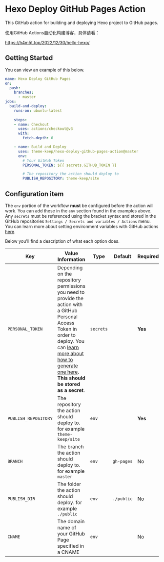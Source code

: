 # Hexo Deploy GitHub Pages Action

This GitHub action for building and deploying Hexo project to GitHub pages.

使用GitHub Actions自动化构建博客，具体请看：

https://h4m5t.top/2022/12/30/hello-hexo/

## Getting Started

You can view an example of this below.

```yml
name: Hexo Deploy GitHub Pages
on:
  push:
    branches:
      - master
jobs:
  build-and-deploy:
    runs-on: ubuntu-latest
    
    steps:
    - name: Checkout
      uses: actions/checkout@v3
      with:
        fetch-depth: 0

    - name: Build and Deploy
      uses: theme-keep/hexo-deploy-github-pages-action@master
      env:
        # Your GitHub Token
        PERSONAL_TOKEN: ${{ secrets.GITHUB_TOKEN }}

        # The repository the action should deploy to
        PUBLISH_REPOSITORY: theme-keep/site
```

## Configuration item

The `env` portion of the workflow **must** be configured before the action will work. You can add these in the `env` section found in the examples above. Any `secrets` must be referenced using the bracket syntax and stored in the GitHub repositories `Settings / Secrets and variables / Actions` menu. You can learn more about setting environment variables with GitHub actions [here](https://help.github.com/en/articles/workflow-syntax-for-github-actions#jobsjob_idstepsenv).

Below you'll find a description of what each option does.

| Key                  | Value Information                                                                                                                                                                                                                                                                                                     | Type | Default | Required |
|----------------------|-----------------------------------------------------------------------------------------------------------------------------------------------------------------------------------------------------------------------------------------------------------------------------------------------------------------------| ------------- |---------| ------------- |
| `PERSONAL_TOKEN`     | Depending on the repository permissions you need to provide the action with a GitHub Personal Access Token in order to deploy. You can [learn more about how to generate one here](https://help.github.com/en/articles/creating-a-personal-access-token-for-the-command-line). **This should be stored as a secret**. | `secrets` |         | **Yes** |
| `PUBLISH_REPOSITORY` | The repository the action should deploy to. for example `theme-keep/site`                                                                                                                                                                                                                                             | `env` |         | **Yes** |
| `BRANCH`             | The branch the action should deploy to. for example `master`                                                                                                                                                                                                                                                          | `env` | `gh-pages` | No |
| `PUBLISH_DIR`        | The folder the action should deploy. for example `./public`                                                                                                                                                                                                                                                           | `env` | `./public` | No |
| `CNAME` | The domain name of your GitHub Page specified in a CNAME                                                                                                                                                                                                                                                              | `env` |  | No |
